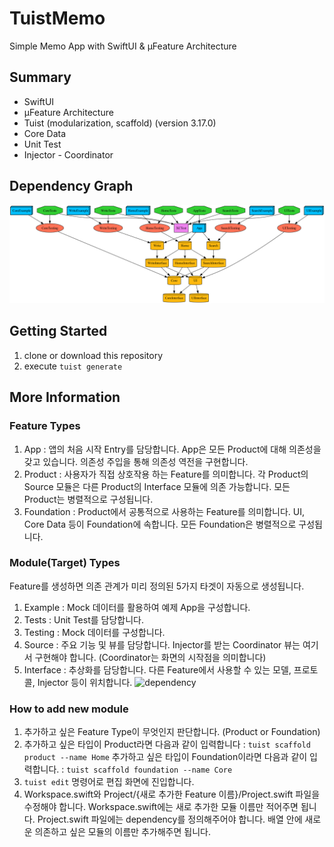 # TuistMemo
Simple Memo App with SwiftUI & µFeature Architecture

## Summary
- SwiftUI
- µFeature Architecture
- Tuist (modularization, scaffold) (version 3.17.0)
- Core Data
- Unit Test
- Injector - Coordinator

## Dependency Graph
  ![](graph.png)

## Getting Started
1. clone or download this repository
2. execute `tuist generate`

## More Information
### Feature Types
1. App : 앱의 처음 시작 Entry를 담당합니다.
  App은 모든 Product에 대해 의존성을 갖고 있습니다. 의존성 주입을 통해 의존성 역전을 구현합니다.
2. Product : 사용자가 직접 상호작용 하는 Feature를 의미합니다.
  각 Product의 Source 모듈은 다른 Product의 Interface 모듈에 의존 가능합니다.
  모든 Product는 병렬적으로 구성됩니다.
3. Foundation : Product에서 공통적으로 사용하는 Feature를 의미합니다.
  UI, Core Data 등이 Foundation에 속합니다.
  모든 Foundation은 병렬적으로 구성됩니다.

### Module(Target) Types
Feature를 생성하면 의존 관계가 미리 정의된 5가지 타겟이 자동으로 생성됩니다.
1. Example : Mock 데이터를 활용하여 예제 App을 구성합니다.
2. Tests : Unit Test를 담당합니다.
3. Testing : Mock 데이터를 구성합니다.
4. Source : 주요 기능 및 뷰를 담당합니다. Injector를 받는 Coordinator 뷰는 여기서 구현해야 합니다. (Coordinator는 화면의 시작점을 의미합니다)
5. Interface : 추상화를 담당합니다. 다른 Feature에서 사용할 수 있는 모델, 프로토콜, Injector 등이 위치합니다.
![dependency](https://github.com/chongin12/TuistMemo/assets/19565940/0bc5b984-0f44-4a5c-936a-84d47524ee76)

### How to add new module
1. 추가하고 싶은 Feature Type이 무엇인지 판단합니다. (Product or Foundation)
2. 추가하고 싶은 타입이 Product라면 다음과 같이 입력합니다 : `tuist scaffold product --name Home`
   추가하고 싶은 타입이 Foundation이라면 다음과 같이 입력합니다. : `tuist scaffold foundation --name Core`
3. `tuist edit` 명령어로 편집 화면에 진입합니다.
4. Workspace.swift와 Project/{새로 추가한 Feature 이름}/Project.swift 파일을 수정해야 합니다.
   Workspace.swift에는 새로 추가한 모듈 이름만 적어주면 됩니다.
   Project.swift 파일에는 dependency를 정의해주어야 합니다. 배열 안에 새로운 의존하고 싶은 모듈의 이름만 추가해주면 됩니다.
